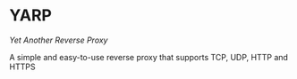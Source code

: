 # YARP
*Yet Another Reverse Proxy*

A simple and easy-to-use reverse proxy that supports TCP, UDP, HTTP and HTTPS